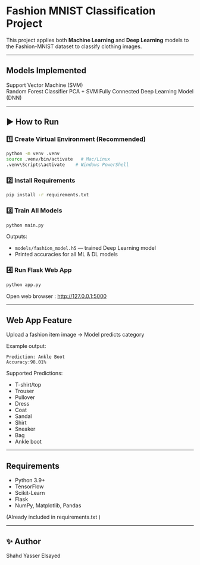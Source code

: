 # Fashion MNIST Classification Project 
This project applies both **Machine Learning** and **Deep Learning** models to the Fashion-MNIST dataset to classify clothing images.

---

##  Models Implemented
Support Vector Machine (SVM)  
Random Forest Classifier 
PCA + SVM 
Fully Connected Deep Learning Model (DNN) 

---

## ▶️ How to Run

### 1️⃣ Create Virtual Environment (Recommended)
```bash
python -m venv .venv
source .venv/bin/activate   # Mac/Linux
.venv\Scripts\activate    # Windows PowerShell
```

### 2️⃣ Install Requirements
```bash
pip install -r requirements.txt
```

### 3️⃣ Train All Models
```bash
python main.py
```

 Outputs:
- `models/fashion_model.h5` — trained Deep Learning model
- Printed accuracies for all ML & DL models

### 4️⃣ Run Flask Web App
```bash
python app.py
```
 Open web browser : http://127.0.0.1:5000


---

##  Web App Feature
Upload a fashion item image → Model predicts category

Example output:
```
Prediction: Ankle Boot
Accuracy:98.01%
```

Supported Predictions:
- T-shirt/top
- Trouser
- Pullover
- Dress
- Coat
- Sandal
- Shirt
- Sneaker
- Bag
- Ankle boot

---

## Requirements
- Python 3.9+
- TensorFlow
- Scikit-Learn
- Flask
- NumPy, Matplotlib, Pandas

(Already included in requirements.txt )

---

## ✨ Author
Shahd Yasser Elsayed
